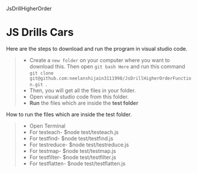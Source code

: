 JsDrillHigherOrder

# JS Drills Cars

Here are the steps to download and run the program in visual studio code.
>- Create a `new folder` on your computer where you want to download this. Then open `git bash Here` and run this command 
  `git clone git@github.com:neelanshijain3111998/JsDrillHigherOrderFunction.git `.
>- Then, you will get all the files in your folder.
>- Open visual studio code from this folder.
>- **Run** the files which are inside the **test folder**

How to run the files which are inside the test folder.
>- Open Terminal
>- For testeach- $node test/testeach.js 
>- For testfind- $node test/testfind.js
>- For testreduce- $node test/testreduce.js
>- For testmap- $node test/testmap.js
>- For testfilter- $node test/testfilter.js
>- For testflatten- $node test/testflatten.js
